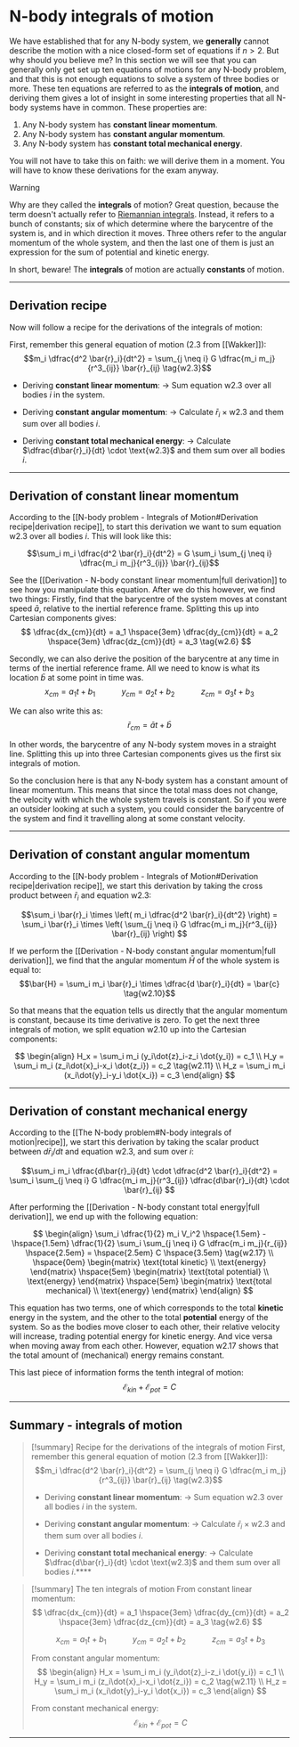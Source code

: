 # N-body integrals of motion
<!-- [Wakker] section 2.1 -->
We have established that for any N-body system, we **generally** cannot describe the motion with a nice closed-form set of equations if $n>2$. But why should you believe me? In this section we will see that you can generally only get set up ten equations of motions for any N-body problem, and that this is not enough equations to solve a system of three bodies or more. These ten equations are referred to as the **integrals of motion**, and deriving them gives a lot of insight in some interesting properties that all N-body systems have in common. These properties are:
1. Any N-body system has **constant linear momentum**.
2. Any N-body system has **constant angular momentum**.
3. Any N-body system has **constant total mechanical energy**.

You will not have to take this on faith: we will derive them in a moment. You will have to know these derivations for the exam anyway.

> [!warning]
> Why are they called the **integrals** of motion? Great question, because the term doesn't actually refer to [Riemannian integrals](https://en.wikipedia.org/wiki/Riemann_integral). Instead, it refers to a bunch of constants; six of which determine where the barycentre of the system is, and in which direction it moves. Three others refer to the angular momentum of the whole system, and then the last one of them is just an expression for the sum of potential and kinetic energy.
>
> In short, beware! The **integrals** of motion are actually **constants** of motion.


___
## Derivation recipe
Now will follow a recipe for the derivations of the integrals of motion:

First, remember this general equation of motion (2.3 from [[Wakker]]):
$$m_i \dfrac{d^2 \bar{r}_i}{dt^2} = \sum_{j \neq i} G \dfrac{m_i m_j}{r^3_{ij}} \bar{r}_{ij} \tag{w2.3}$$

- Deriving **constant linear momentum**:
-> Sum equation $\text{w2.3}$ over all bodies $i$ in the system.

- Deriving **constant angular momentum**:
-> Calculate $\bar{r}_i \times \text{w2.3}$ and them sum over all bodies $i$.

- Deriving **constant total mechanical energy**:
-> Calculate $\dfrac{d\bar{r}_i}{dt} \cdot \text{w2.3}$ and them sum over all bodies $i$.

___
## Derivation of constant linear momentum
According to the [[N-body problem - Integrals of Motion#Derivation recipe|derivation recipe]], to start this derivation we want to sum equation $\text{w2.3}$ over all bodies $i$. This will look like this:

$$\sum_i m_i \dfrac{d^2 \bar{r}_i}{dt^2} = G \sum_i \sum_{j \neq i} \dfrac{m_i m_j}{r^3_{ij}} \bar{r}_{ij}$$

See the [[Derivation - N-body constant linear momentum|full derivation]] to see how you manipulate this equation. After we do this however, we find two things: Firstly, find that the barycentre of the system moves at constant speed $\bar{a}$, relative to the inertial reference frame. Splitting this up into Cartesian components gives:
$$
\dfrac{dx_{cm}}{dt} = a_1 \hspace{3em}
\dfrac{dy_{cm}}{dt} = a_2 \hspace{3em}
\dfrac{dz_{cm}}{dt} = a_3 \tag{w2.6}
$$

Secondly, we can also derive the position of the barycentre at any time in terms of the inertial reference frame. All we need to know is what its location $\bar{b}$ at some point in time was.
$$
x_{cm} = a_1 t + b_1 \hspace{3em}
y_{cm} = a_2 t + b_2 \hspace{3em}
z_{cm} = a_3 t + b_3 \tag{w2.8}
$$

We can also write this as:
$$\bar{r}_{cm} = \bar{a}t+\bar{b}$$

In other words, the barycentre of any N-body system moves in a straight line. Splitting this up into three Cartesian components gives us the first six integrals of motion.

So the conclusion here is that any N-body system has a constant amount of linear momentum. This means that since the total mass does not change, the velocity with which the whole system travels is constant. So if you were an outsider looking at such a system, you could consider the barycentre of the system and find it travelling along at some constant velocity. 

___
## Derivation of constant angular momentum
According to the [[N-body problem - Integrals of Motion#Derivation recipe|derivation recipe]], we start this derivation by taking the cross product between $\bar{r}_i$ and equation $\text{w2.3}$:

$$\sum_i \bar{r}_i \times
\left( m_i \dfrac{d^2 \bar{r}_i}{dt^2} \right) = \sum_i \bar{r}_i \times
\left( \sum_{j \neq i} G \dfrac{m_i m_j}{r^3_{ij}} \bar{r}_{ij} \right) $$

If we perform the [[Derivation - N-body constant angular momentum|full derivation]], we find that the angular momentum $\bar{H}$ of the whole system is equal to:
$$\bar{H} = \sum_i m_i \bar{r}_i \times \dfrac{d \bar{r}_i}{dt}  = \bar{c} \tag{w2.10}$$


So that means that the equation tells us directly that the angular momentum is constant, because its time derivative is zero. To get the next three integrals of motion, we split equation $\text{w2.10}$ up into the Cartesian components:

$$
\begin{align}
H_x = \sum_i m_i (y_i\dot{z}_i-z_i \dot{y_i}) = c_1 \\
H_y = \sum_i m_i (z_i\dot{x}_i-x_i \dot{z_i}) = c_2 \tag{w2.11} \\
H_z = \sum_i m_i (x_i\dot{y}_i-y_i \dot{x_i}) = c_3
\end{align}
$$
___
## Derivation of constant mechanical energy
According to the [[The N-body problem#N-body integrals of motion|recipe]], we start this derivation by taking the scalar product between $d\bar{r}_i/dt$ and equation $\text{w2.3}$, and sum over $i$:

$$\sum_i m_i \dfrac{d\bar{r}_i}{dt} \cdot \dfrac{d^2 \bar{r}_i}{dt^2} = \sum_i \sum_{j \neq i} G \dfrac{m_i m_j}{r^3_{ij}} \dfrac{d\bar{r}_i}{dt} \cdot \bar{r}_{ij} $$

After performing the [[Derivation - N-body constant total energy|full derivation]], we end up with the following equation:

$$ 
\begin{align}
\sum_i \dfrac{1}{2} m_i V_i^2 
\hspace{1.5em} - \hspace{1.5em}
\dfrac{1}{2} \sum_i \sum_{j \neq i} G \dfrac{m_i m_j}{r_{ij}} \hspace{2.5em} = \hspace{2.5em} 
C 
\hspace{3.5em} \tag{w2.17}
\\
\hspace{0em} 
\begin{matrix} \text{total kinetic} \\ \text{energy} \end{matrix}
\hspace{5em} 
\begin{matrix} \text{total potential} \\ \text{energy} \end{matrix}
\hspace{5em} 
\begin{matrix} \text{total mechanical} \\ \text{energy} \end{matrix}
\end{align}
$$

This equation has two terms, one of which corresponds to the total **kinetic** energy in the system, and the other to the total **potential** energy of the system. So as the bodies move closer to each other, their relative velocity will increase, trading potential energy for kinetic energy. And vice versa when moving away from each other. However, equation $\text{w2.17}$ shows that the total amount of (mechanical) energy remains constant.

This last piece of information forms the tenth integral of motion:
$$\mathcal{E}_{kin} + \mathcal{E}_{pot} = C$$
___

## Summary - integrals of motion

> [!summary] Recipe for the derivations of the integrals of motion
> First, remember this general equation of motion (2.3 from [[Wakker]]):
>   $$m_i \dfrac{d^2 \bar{r}_i}{dt^2} = \sum_{j \neq i} G \dfrac{m_i m_j}{r^3_{ij}} \bar{r}_{ij} \tag{w2.3}$$
>   
>   - Deriving **constant linear momentum**:
>   -> Sum equation $\text{w2.3}$ over all bodies $i$ in the system.
>   
>   - Deriving **constant angular momentum**:
>   -> Calculate $\bar{r}_i \times \text{w2.3}$ and them sum over all bodies $i$.
>   
>   - Deriving **constant total mechanical energy**:
>   -> Calculate $\dfrac{d\bar{r}_i}{dt} \cdot \text{w2.3}$ and them sum over all bodies $i$.****


> [!summary] The ten integrals of motion
> From constant linear momentum:
>   $$
>   \dfrac{dx_{cm}}{dt} = a_1 \hspace{3em}
>   \dfrac{dy_{cm}}{dt} = a_2 \hspace{3em}
>   \dfrac{dz_{cm}}{dt} = a_3 \tag{w2.6}
>   $$
>   
>   
>   $$
>   x_{cm} = a_1 t + b_1 \hspace{3em}
>   y_{cm} = a_2 t + b_2 \hspace{3em}
>   z_{cm} = a_3 t + b_3 \tag{w2.8}
>   $$
>   
>   From constant angular momentum:
>   $$
>   \begin{align}
>   H_x = \sum_i m_i (y_i\dot{z}_i-z_i \dot{y_i}) = c_1 \\
>   H_y = \sum_i m_i (z_i\dot{x}_i-x_i \dot{z_i}) = c_2 \tag{w2.11} \\
>   H_z = \sum_i m_i (x_i\dot{y}_i-y_i \dot{x_i}) = c_3
>   \end{align}
>   $$
>   
>   From constant mechanical energy:
>   $$\mathcal{E}_{kin} + \mathcal{E}_{pot} = C$$

___
